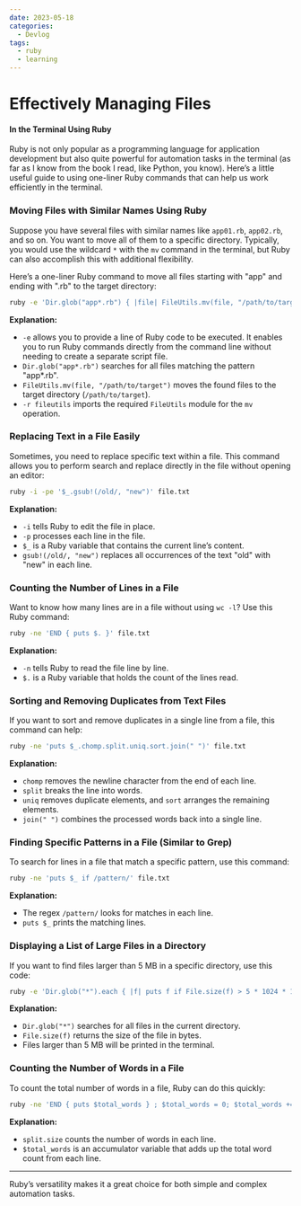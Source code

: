 ```yaml
---
date: 2023-05-18 
categories:
  - Devlog
tags:
  - ruby
  - learning
---
```


# Effectively Managing Files
#### In the Terminal Using Ruby

Ruby is not only popular as a programming language for application development but also quite powerful for automation tasks in the terminal (as far as I know from the book I read, like Python, you know). Here’s a little useful guide to using one-liner Ruby commands that can help us work efficiently in the terminal. <!-- more -->

### Moving Files with Similar Names Using Ruby

Suppose you have several files with similar names like `app01.rb`, `app02.rb`, and so on. You want to move all of them to a specific directory. Typically, you would use the wildcard `*` with the `mv` command in the terminal, but Ruby can also accomplish this with additional flexibility.

Here’s a one-liner Ruby command to move all files starting with "app" and ending with ".rb" to the target directory:

```bash linenums="1"
ruby -e 'Dir.glob("app*.rb") { |file| FileUtils.mv(file, "/path/to/target") }' -r fileutils
```

**Explanation:**

- `-e` allows you to provide a line of Ruby code to be executed. It enables you to run Ruby commands directly from the command line without needing to create a separate script file.
- `Dir.glob("app*.rb")` searches for all files matching the pattern "app*.rb".
- `FileUtils.mv(file, "/path/to/target")` moves the found files to the target directory (`/path/to/target`).
- `-r fileutils` imports the required `FileUtils` module for the `mv` operation.

### Replacing Text in a File Easily

Sometimes, you need to replace specific text within a file. This command allows you to perform search and replace directly in the file without opening an editor:

```bash linenums="1"
ruby -i -pe '$_.gsub!(/old/, "new")' file.txt
```

**Explanation:**

- `-i` tells Ruby to edit the file in place.
- `-p` processes each line in the file.
- `$_` is a Ruby variable that contains the current line’s content.
- `gsub!(/old/, "new")` replaces all occurrences of the text "old" with "new" in each line.

### Counting the Number of Lines in a File

Want to know how many lines are in a file without using `wc -l`? Use this Ruby command:

```bash linenums="1"
ruby -ne 'END { puts $. }' file.txt
```

**Explanation:**

- `-n` tells Ruby to read the file line by line.
- `$.` is a Ruby variable that holds the count of the lines read.

### Sorting and Removing Duplicates from Text Files

If you want to sort and remove duplicates in a single line from a file, this command can help:

```bash linenums="1"
ruby -ne 'puts $_.chomp.split.uniq.sort.join(" ")' file.txt
```

**Explanation:**

- `chomp` removes the newline character from the end of each line.
- `split` breaks the line into words.
- `uniq` removes duplicate elements, and `sort` arranges the remaining elements.
- `join(" ")` combines the processed words back into a single line.

### Finding Specific Patterns in a File (Similar to Grep)

To search for lines in a file that match a specific pattern, use this command:

```bash linenums="1"
ruby -ne 'puts $_ if /pattern/' file.txt
```

**Explanation:**

- The regex `/pattern/` looks for matches in each line.
- `puts $_` prints the matching lines.

### Displaying a List of Large Files in a Directory

If you want to find files larger than 5 MB in a specific directory, use this code:

```bash linenums="1"
ruby -e 'Dir.glob("*").each { |f| puts f if File.size(f) > 5 * 1024 * 1024 }'
```

**Explanation:**

- `Dir.glob("*")` searches for all files in the current directory.
- `File.size(f)` returns the size of the file in bytes.
- Files larger than 5 MB will be printed in the terminal.

### Counting the Number of Words in a File

To count the total number of words in a file, Ruby can do this quickly:

```bash linenums="1"
ruby -ne 'END { puts $total_words } ; $total_words = 0; $total_words += $_.split.size'
```

**Explanation:**

- `split.size` counts the number of words in each line.
- `$total_words` is an accumulator variable that adds up the total word count from each line.

---

Ruby’s versatility makes it a great choice for both simple and complex automation tasks.
